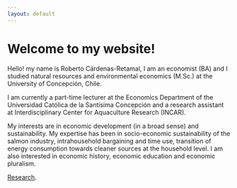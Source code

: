 ```yaml
---
layout: default
---
```


# Welcome to my website! 

Hello! my name is Roberto Cárdenas-Retamal, I am an economist (BA) and I studied natural resources and environmental economics (M.Sc.) at the University of Concepción, Chile.

I am currently a part-time lecturer at the Economics Department of the Universidad Católica de la Santísima Concepción and a research assistant at Interdisciplinary Center for Aquaculture Research (INCAR).

My interests are in economic development (in a broad sense) and sustainability. My expertise has been in socio-economic sustainability of the salmon industry, intrahousehold bargaining and time use, transition of energy consumption towards cleaner sources at the household level. I am also interested in economic history, economic education and economic pluralism. 

[Research](./another-page.html).  



